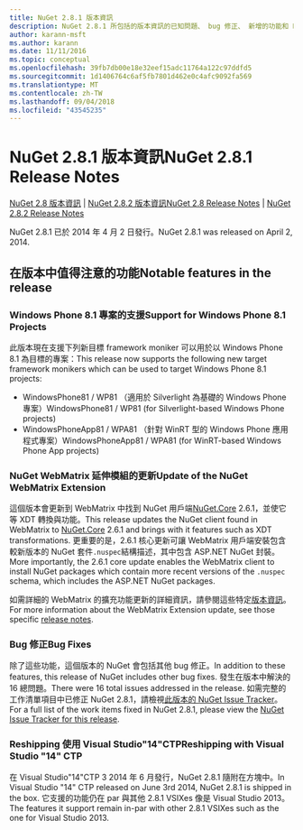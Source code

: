 ```yaml
---
title: NuGet 2.8.1 版本資訊
description: NuGet 2.8.1 所包括的版本資訊的已知問題、 bug 修正、 新增的功能和 Dcr。
author: karann-msft
ms.author: karann
ms.date: 11/11/2016
ms.topic: conceptual
ms.openlocfilehash: 39fb7db00e18e32eef15adc11764a122c97ddfd5
ms.sourcegitcommit: 1d1406764c6af5fb7801d462e0c4afc9092fa569
ms.translationtype: MT
ms.contentlocale: zh-TW
ms.lasthandoff: 09/04/2018
ms.locfileid: "43545235"
---
```

# <a name="nuget-281-release-notes"></a><span data-ttu-id="6a3ed-103">NuGet 2.8.1 版本資訊</span><span class="sxs-lookup"><span data-stu-id="6a3ed-103">NuGet 2.8.1 Release Notes</span></span>

<span data-ttu-id="6a3ed-104">[NuGet 2.8 版本資訊](../release-notes/nuget-2.8.md) | [NuGet 2.8.2 版本資訊](../release-notes/nuget-2.8.2.md)</span><span class="sxs-lookup"><span data-stu-id="6a3ed-104">[NuGet 2.8 Release Notes](../release-notes/nuget-2.8.md) | [NuGet 2.8.2 Release Notes](../release-notes/nuget-2.8.2.md)</span></span>

<span data-ttu-id="6a3ed-105">NuGet 2.8.1 已於 2014 年 4 月 2 日發行。</span><span class="sxs-lookup"><span data-stu-id="6a3ed-105">NuGet 2.8.1 was released on April 2, 2014.</span></span>

## <a name="notable-features-in-the-release"></a><span data-ttu-id="6a3ed-106">在版本中值得注意的功能</span><span class="sxs-lookup"><span data-stu-id="6a3ed-106">Notable features in the release</span></span>

### <a name="support-for-windows-phone-81-projects"></a><span data-ttu-id="6a3ed-107">Windows Phone 8.1 專案的支援</span><span class="sxs-lookup"><span data-stu-id="6a3ed-107">Support for Windows Phone 8.1 Projects</span></span>
<span data-ttu-id="6a3ed-108">此版本現在支援下列新目標 framework moniker 可以用於以 Windows Phone 8.1 為目標的專案：</span><span class="sxs-lookup"><span data-stu-id="6a3ed-108">This release now supports the following new target framework monikers which can be used to target Windows Phone 8.1 projects:</span></span>

* <span data-ttu-id="6a3ed-109">WindowsPhone81 / WP81 （適用於 Silverlight 為基礎的 Windows Phone 專案）</span><span class="sxs-lookup"><span data-stu-id="6a3ed-109">WindowsPhone81 / WP81 (for Silverlight-based Windows Phone projects)</span></span>
* <span data-ttu-id="6a3ed-110">WindowsPhoneApp81 / WPA81 （針對 WinRT 型的 Windows Phone 應用程式專案）</span><span class="sxs-lookup"><span data-stu-id="6a3ed-110">WindowsPhoneApp81 / WPA81 (for WinRT-based Windows Phone App projects)</span></span>

### <a name="update-of-the-nuget-webmatrix-extension"></a><span data-ttu-id="6a3ed-111">NuGet WebMatrix 延伸模組的更新</span><span class="sxs-lookup"><span data-stu-id="6a3ed-111">Update of the NuGet WebMatrix Extension</span></span>
<span data-ttu-id="6a3ed-112">這個版本會更新到 WebMatrix 中找到 NuGet 用戶端[NuGet.Core](https://www.nuget.org/packages/Nuget.Core/2.6.1) 2.6.1，並使它等 XDT 轉換與功能。</span><span class="sxs-lookup"><span data-stu-id="6a3ed-112">This release updates the NuGet client found in WebMatrix to [NuGet.Core](https://www.nuget.org/packages/Nuget.Core/2.6.1) 2.6.1 and brings with it features such as XDT transformations.</span></span> <span data-ttu-id="6a3ed-113">更重要的是，2.6.1 核心更新可讓 WebMatrix 用戶端安裝包含較新版本的 NuGet 套件`.nuspec`結構描述，其中包含 ASP.NET NuGet 封裝。</span><span class="sxs-lookup"><span data-stu-id="6a3ed-113">More importantly, the 2.6.1 core update enables the WebMatrix client to install NuGet packages which contain more recent versions of the `.nuspec` schema, which includes the ASP.NET NuGet packages.</span></span>

<span data-ttu-id="6a3ed-114">如需詳細的 WebMatrix 的擴充功能更新的詳細資訊，請參閱這些特定[版本資訊](../release-notes/nuget-2.6.1-for-WebMatrix.md)。</span><span class="sxs-lookup"><span data-stu-id="6a3ed-114">For more information about the WebMatrix Extension update, see those specific [release notes](../release-notes/nuget-2.6.1-for-WebMatrix.md).</span></span>

### <a name="bug-fixes"></a><span data-ttu-id="6a3ed-115">Bug 修正</span><span class="sxs-lookup"><span data-stu-id="6a3ed-115">Bug Fixes</span></span>
<span data-ttu-id="6a3ed-116">除了這些功能，這個版本的 NuGet 會包括其他 bug 修正。</span><span class="sxs-lookup"><span data-stu-id="6a3ed-116">In addition to these features, this release of NuGet includes other bug fixes.</span></span> <span data-ttu-id="6a3ed-117">發生在版本中解決的 16 總問題。</span><span class="sxs-lookup"><span data-stu-id="6a3ed-117">There were 16 total issues addressed in the release.</span></span> <span data-ttu-id="6a3ed-118">如需完整的工作清單項目中已修正 NuGet 2.8.1，請檢視[此版本的 NuGet Issue Tracker](https://nuget.codeplex.com/workitem/list/advanced?keyword=&status=All&type=All&priority=All&release=NuGet%202.8.1&assignedTo=All&component=All&sortField=LastUpdatedDate&sortDirection=Descending&page=0&reasonClosed=All)。</span><span class="sxs-lookup"><span data-stu-id="6a3ed-118">For a full list of the work items fixed in NuGet 2.8.1, please view the [NuGet Issue Tracker for this release](https://nuget.codeplex.com/workitem/list/advanced?keyword=&status=All&type=All&priority=All&release=NuGet%202.8.1&assignedTo=All&component=All&sortField=LastUpdatedDate&sortDirection=Descending&page=0&reasonClosed=All).</span></span>

### <a name="reshipping-with-visual-studio-14-ctp"></a><span data-ttu-id="6a3ed-119">Reshipping 使用 Visual Studio"14"CTP</span><span class="sxs-lookup"><span data-stu-id="6a3ed-119">Reshipping with Visual Studio "14" CTP</span></span>
<span data-ttu-id="6a3ed-120">在 Visual Studio"14"CTP 3 2014 年 6 月發行，NuGet 2.8.1 隨附在方塊中。</span><span class="sxs-lookup"><span data-stu-id="6a3ed-120">In Visual Studio "14" CTP released on June 3rd 2014, NuGet 2.8.1 is shipped in the box.</span></span> <span data-ttu-id="6a3ed-121">它支援的功能仍在 par 與其他 2.8.1 VSIXes 像是 Visual Studio 2013。</span><span class="sxs-lookup"><span data-stu-id="6a3ed-121">The features it support remain in-par with other 2.8.1 VSIXes such as the one for Visual Studio 2013.</span></span>
